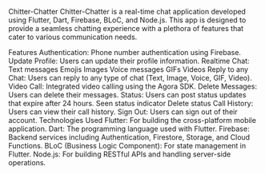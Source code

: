 Chitter-Chatter
Chitter-Chatter is a real-time chat application developed using Flutter, Dart, Firebase, BLoC, and Node.js. This app is designed to provide a seamless chatting experience with a plethora of features that cater to various communication needs.

Features
Authentication: Phone number authentication using Firebase.
Update Profile: Users can update their profile information.
Realtime Chat:
Text messages
Emojis
Images
Voice messages
GIFs
Videos
Reply to any Chat: Users can reply to any type of chat (Text, Image, Voice, GIF, Video).
Video Call: Integrated video calling using the Agora SDK.
Delete Messages: Users can delete their messages.
Status: Users can post status updates that expire after 24 hours.
Seen status indicator
Delete status
Call History: Users can view their call history.
Sign Out: Users can sign out of their account.
Technologies Used
Flutter: For building the cross-platform mobile application.
Dart: The programming language used with Flutter.
Firebase: Backend services including Authentication, Firestore, Storage, and Cloud Functions.
BLoC (Business Logic Component): For state management in Flutter.
Node.js: For building RESTful APIs and handling server-side operations.
